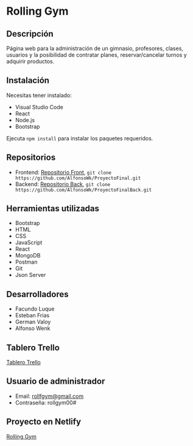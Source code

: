 # Rolling Gym

## Descripción
Página web para la administración de un gimnasio, profesores, clases, usuarios y la posibilidad de contratar planes, reservar/cancelar turnos y adquirir productos.

## Instalación
Necesitas tener instalado:
- Visual Studio Code
- React
- Node.js
- Bootstrap

Ejecuta `npm install` para instalar los paquetes requeridos.

## Repositorios
- Frontend: [Repositorio Front](https://github.com/AlfonsoWk/ProyectoFinal), `git clone https://github.com/AlfonsoWk/ProyectoFinal.git`
- Backend: [Repositorio Back](https://backend-rolling-2.onrender.com), `git clone https://github.com/AlfonsoWk/ProyectoFinalBack.git`

## Herramientas utilizadas
- Bootstrap
- HTML
- CSS
- JavaScript
- React
- MongoDB
- Postman
- Git
- Json Server

## Desarrolladores
- Facundo Luque
- Esteban Frias
- German Valoy
- Alfonso Wenk

## Tablero Trello
[Tablero Trello](https://trello.com/b/0kjIfiAf/rolling-gym-tocode)

## Usuario de administrador
- Email: rollfgym@gmail.com
- Contraseña: rollgym00#

## Proyecto en Netlify
[Rolling Gym](https://rollinggym.netlify.app/)
